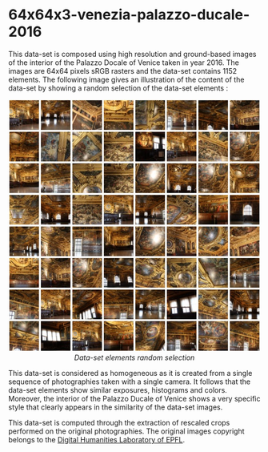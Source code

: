 # 64x64x3-venezia-palazzo-ducale-2016

This data-set is composed using high resolution and ground-based images of the interior of the Palazzo Docale of Venice taken in year 2016. The images are 64x64 pixels sRGB rasters and the data-set contains 1152 elements. The following image gives an illustration of the content of the data-set by showing a random selection of the data-set elements :

<p align="center">
    <img src="https://github.com/nils-hamel/turing-project/blob/master/doc/dataset/64x64x3-venezia-palazzo-ducale-2016.jpg?raw=true" width="512">
    <br />
    <i>Data-set elements random selection</i>
</p>

This data-set is considered as homogeneous as it is created from a single sequence of photographies taken with a single camera. It follows that the data-set elements show similar exposures, histograms and colors. Moreover, the interior of the Palazzo Ducale of Venice shows a very specific style that clearly appears in the similarity of the data-set images.

This data-set is computed through the extraction of rescaled crops performed on the original photographies. The original images copyright belongs to the [Digital Humanities Laboratory of EPFL](https://dhlab.epfl.ch/).
